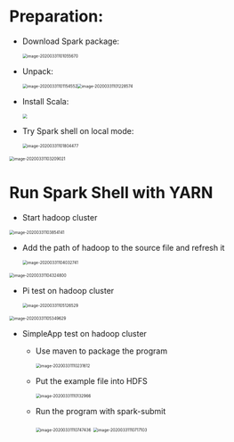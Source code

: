 # Preparation:

- Download Spark package:

  <img src="/Users/zhuangruhao/Library/Application Support/typora-user-images/image-20200331101055670.png" alt="image-20200331101055670" style="zoom:50%;" />

- Unpack:

  <img src="/Users/zhuangruhao/Library/Application Support/typora-user-images/image-20200331101154552.png" alt="image-20200331101154552" style="zoom:50%;" /><img src="/Users/zhuangruhao/Library/Application Support/typora-user-images/image-20200331101228574.png" alt="image-20200331101228574" style="zoom:50%;" />

- Install Scala:

  <img src="/Users/zhuangruhao/Library/Application Support/typora-user-images/image-20200331101535776.png" style="zoom:50%;" />

- Try Spark shell on local mode:

  <img src="/Users/zhuangruhao/Library/Application Support/typora-user-images/image-20200331101804477.png" alt="image-20200331101804477" style="zoom:50%;" />

<img src="/Users/zhuangruhao/Library/Application Support/typora-user-images/image-20200331103209021.png" alt="image-20200331103209021" style="zoom:50%;" />



# Run Spark Shell with YARN

- Start hadoop cluster

<img src="/Users/zhuangruhao/Library/Application Support/typora-user-images/image-20200331103854141.png" alt="image-20200331103854141" style="zoom:50%;" />

- Add the path of hadoop to the source file and refresh it

  <img src="/Users/zhuangruhao/Library/Application Support/typora-user-images/image-20200331104032741.png" alt="image-20200331104032741" style="zoom:50%;" />

<img src="/Users/zhuangruhao/Library/Application Support/typora-user-images/image-20200331104324800.png" alt="image-20200331104324800" style="zoom:50%;" />

- Pi test on hadoop cluster

  <img src="/Users/zhuangruhao/Library/Application Support/typora-user-images/image-20200331105126529.png" alt="image-20200331105126529" style="zoom:50%;" />

<img src="/Users/zhuangruhao/Library/Application Support/typora-user-images/image-20200331105349629.png" alt="image-20200331105349629" style="zoom:50%;" />

- SimpleApp test on hadoop cluster

  - Use maven to package the program

    <img src="/Users/zhuangruhao/Library/Application Support/typora-user-images/image-20200331110231612.png" alt="image-20200331110231612" style="zoom:50%;" />

  - Put the example file into HDFS

    <img src="/Users/zhuangruhao/Library/Application Support/typora-user-images/image-20200331110132966.png" alt="image-20200331110132966" style="zoom:50%;" />

  - Run the program with spark-submit

    <img src="/Users/zhuangruhao/Library/Application Support/typora-user-images/image-20200331110747436.png" alt="image-20200331110747436" style="zoom:50%;" />

    <img src="/Users/zhuangruhao/Library/Application Support/typora-user-images/image-20200331110717103.png" alt="image-20200331110717103" style="zoom:50%;" />

